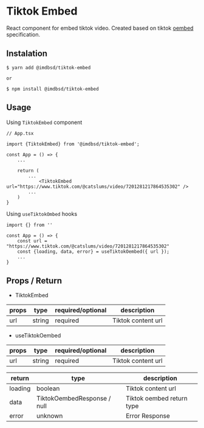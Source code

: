 # Tiktok Embed

React component for embed tiktok video.
Created based on tiktok [oembed](https://developers.tiktok.com/doc/embed-videos/) specification.

## Instalation

```
$ yarn add @imdbsd/tiktok-embed

or

$ npm install @imdbsd/tiktok-embed
```

## Usage

Using `TiktokEmbed` component

```
// App.tsx

import {TiktokEmbed} from '@imdbsd/tiktok-embed';

const App = () => {
    ...

    return (
        ...
            <TiktokEmbed url="https://www.tiktok.com/@catslums/video/7201281217864535302" />
        ...
    )
}
```

Using `useTiktokOmbed` hooks

```
import {} from ''

const App = () => {
    const url = "https://www.tiktok.com/@catslums/video/7201281217864535302"
    const {loading, data, error} = useTiktokOembed({ url });
    ...
}
```

## Props / Return

- TiktokEmbed

| props | type   | required/optional | description        |
| ----- | ------ | ----------------- | ------------------ |
| url   | string | required          | Tiktok content url |

- useTiktokOembed

| props | type   | required/optional | description        |
| ----- | ------ | ----------------- | ------------------ |
| url   | string | required          | Tiktok content url |

| return  | type                        | description               |
| ------- | --------------------------- | ------------------------- |
| loading | boolean                     | Tiktok content url        |
| data    | TiktokOembedResponse / null | Tiktok oembed return type |
| error   | unknown                     | Error Response            |
